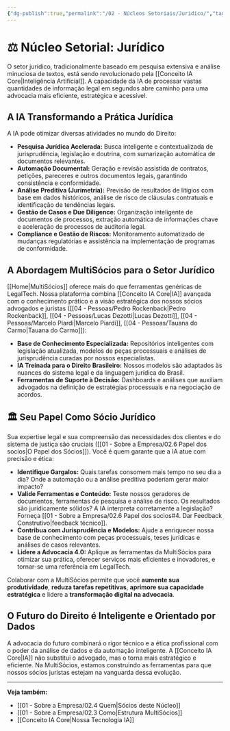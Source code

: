 ```yaml
---
{"dg-publish":true,"permalink":"/02 - Núcleos Setoriais/Juridico/","tags":["nucleus","juridico","direito","legaltech","law","ai-applications"],"noteIcon":""}
---
```




# ⚖️ Núcleo Setorial: Jurídico

O setor jurídico, tradicionalmente baseado em pesquisa extensiva e análise minuciosa de textos, está sendo revolucionado pela [[Conceito IA Core\|Inteligência Artificial]]. A capacidade da IA de processar vastas quantidades de informação legal em segundos abre caminho para uma advocacia mais eficiente, estratégica e acessível.

## A IA Transformando a Prática Jurídica

A IA pode otimizar diversas atividades no mundo do Direito:

*   **Pesquisa Jurídica Acelerada:** Busca inteligente e contextualizada de jurisprudência, legislação e doutrina, com sumarização automática de documentos relevantes.
*   **Automação Documental:** Geração e revisão assistida de contratos, petições, pareceres e outros documentos legais, garantindo consistência e conformidade.
*   **Análise Preditiva (Jurimetria):** Previsão de resultados de litígios com base em dados históricos, análise de risco de cláusulas contratuais e identificação de tendências legais.
*   **Gestão de Casos e Due Diligence:** Organização inteligente de documentos de processos, extração automática de informações chave e aceleração de processos de auditoria legal.
*   **Compliance e Gestão de Riscos:** Monitoramento automatizado de mudanças regulatórias e assistência na implementação de programas de conformidade.

## A Abordagem MultiSócios para o Setor Jurídico

[[Home\|MultiSócios]] oferece mais do que ferramentas genéricas de LegalTech. Nossa plataforma combina [[Conceito IA Core\|IA]] avançada com o conhecimento prático e a visão estratégica dos nossos sócios advogados e juristas ([[04 - Pessoas/Pedro Rockenback\|Pedro Rockenback]], [[04 - Pessoas/Lucas Dezotti\|Lucas Dezotti]], [[04 - Pessoas/Marcelo Piardi\|Marcelo Piardi]], [[04 - Pessoas/Tauana do Carmo\|Tauana do Carmo]]):

*   **Base de Conhecimento Especializada:** Repositórios inteligentes com legislação atualizada, modelos de peças processuais e análises de jurisprudência curadas por nossos especialistas.
*   **IA Treinada para o Direito Brasileiro:** Nossos modelos são adaptados às nuances do sistema legal e da linguagem jurídica do Brasil.
*   **Ferramentas de Suporte à Decisão:** Dashboards e análises que auxiliam advogados na definição de estratégias processuais e na negociação de acordos.

## 🏛️ Seu Papel Como Sócio Jurídico

Sua expertise legal e sua compreensão das necessidades dos clientes e do sistema de justiça são cruciais ([[01 - Sobre a Empresa/02.6 Papel dos socios\|O Papel dos Sócios]]). Você é quem garante que a IA atue com precisão e ética:

*   **Identifique Gargalos:** Quais tarefas consomem mais tempo no seu dia a dia? Onde a automação ou a análise preditiva poderiam gerar maior impacto?
*   **Valide Ferramentas e Conteúdo:** Teste nossos geradores de documentos, ferramentas de pesquisa e análise de risco. Os resultados são juridicamente sólidos? A IA interpreta corretamente a legislação? Forneça [[01 - Sobre a Empresa/02.6 Papel dos socios#4. Dar Feedback Construtivo\|feedback técnico]].
*   **Contribua com Jurisprudência e Modelos:** Ajude a enriquecer nossa base de conhecimento com peças processuais, teses jurídicas e análises de casos relevantes.
*   **Lidere a Advocacia 4.0:** Aplique as ferramentas da MultiSócios para otimizar sua prática, oferecer serviços mais eficientes e inovadores, e tornar-se uma referência em LegalTech.

Colaborar com a MultiSócios permite que você **aumente sua produtividade**, **reduza tarefas repetitivas**, **aprimore sua capacidade estratégica** e lidere a **transformação digital na advocacia**.

## O Futuro do Direito é Inteligente e Orientado por Dados

A advocacia do futuro combinará o rigor técnico e a ética profissional com o poder da análise de dados e da automação inteligente. A [[Conceito IA Core\|IA]] não substitui o advogado, mas o torna mais estratégico e eficiente. Na MultiSócios, estamos construindo as ferramentas para que nossos sócios juristas estejam na vanguarda dessa evolução.

---
**Veja também:**
*   [[01 - Sobre a Empresa/02.4 Quem\|Sócios deste Núcleo]]
*   [[01 - Sobre a Empresa/02.3 Como\|Estrutura MultiSócios]]
*   [[Conceito IA Core\|Nossa Tecnologia IA]]
